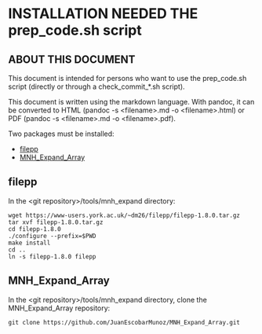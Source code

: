 # INSTALLATION NEEDED THE prep\_code.sh script

## ABOUT THIS DOCUMENT 

This document is intended for persons who want to use the prep\_code.sh script (directly or through a check\_commit\_\*.sh script).

This document is written using the markdown language. With pandoc, it can be converted to HTML (pandoc -s \<filename\>.md -o \<filename\>.html) or PDF (pandoc -s \<filename\>.md -o \<filename\>.pdf).

Two packages must be installed:

  - [filepp](#filepp)
  - [MNH\_Expand\_Array](#mnh\_expand\_array)

## filepp
In the \<git repository\>/tools/mnh\_expand directory:

```
wget https://www-users.york.ac.uk/~dm26/filepp/filepp-1.8.0.tar.gz
tar xvf filepp-1.8.0.tar.gz
cd filepp-1.8.0
./configure --prefix=$PWD
make install
cd ..
ln -s filepp-1.8.0 filepp
```

## MNH\_Expand\_Array
In the \<git repository\>/tools/mnh\_expand directory, clone the MNH\_Expand\_Array repository:

```
git clone https://github.com/JuanEscobarMunoz/MNH_Expand_Array.git
```


